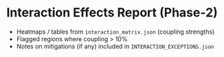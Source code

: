 # Interaction Effects Report (Phase-2)

- Heatmaps / tables from `interaction_matrix.json` (coupling strengths)
- Flagged regions where coupling > 10%
- Notes on mitigations (if any) included in `INTERACTION_EXCEPTIONS.json`
